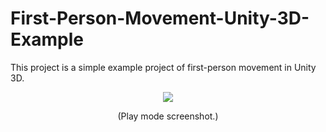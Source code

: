 # First-Person-Movement-Unity-3D-Example
<p>This project is a simple example project of first-person movement in Unity 3D.</p>

<p align="center">
<img src="https://user-images.githubusercontent.com/1779628/165623033-37383a8a-e142-41a3-95fd-62b2df887056.png"/>
<div align="center">(Play mode screenshot.)</div>
</p>
